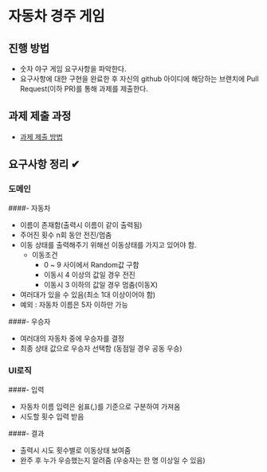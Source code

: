 # 자동차 경주 게임
## 진행 방법
* 숫자 야구 게임 요구사항을 파악한다.
* 요구사항에 대한 구현을 완료한 후 자신의 github 아이디에 해당하는 브랜치에 Pull Request(이하 PR)를 통해 과제를 제출한다.

## 과제 제출 과정
* [과제 제출 방법](https://github.com/next-step/nextstep-docs/tree/master/precourse)

## 요구사항 정리 ✔

### 도메인
####- 자동차
- 이름이 존재함(출력시 이름이 같이 출력됨) 
- 주어진 횟수 n회 동안 전진/멈춤
- 이동 상태를 출력해주기 위해선 이동상태를 가지고 있어야 함.
  - 이동조건
    - 0 ~ 9 사이에서 Random값 구함
    - 이동시 4 이상의 값일 경우 전진
    - 이동시 3 이하의 값일 경우 멈춤(이동X)
- 여러대가 있을 수 있음(최소 1대 이상이어야 함)
- 예외 : 자동차 이름은 5자 이하만 가능

####- 우승자
- 여러대의 자동차 중에 우승자를 결정
- 최종 상태 값으로 우승자 선택함 (동점일 경우 공동 우승)

### UI로직
####- 입력
- 자동차 이름 입력은 쉼표(,)를 기준으로 구분하여 가져옴
- 시도할 횟수 입력 받음

####- 결과
- 출력시 시도 횟수별로 이동상태 보여줌
- 완주 후 누가 우승했는지 알려줌 (우숭자는 한 명 이상일 수 있음)
